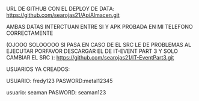 URL DE GITHUB CON EL DEPLOY DE DATA: https://github.com/searojas21/ApiAlmacen.git

AMBAS DATAS INTERCTUAN ENTRE SI Y APK PROBADA EN MI TELEFONO CORRECTAMENTE

(OJOOO SOLOOOOO SI PASA EN CASO DE EL SRC LE DE PROBLEMAS AL EJECUTAR PORFAVOR DESCARGAR EL DE  IT-EVENT PART 3 Y SOLO CAMBIAR EL SRC ): https://github.com/searojas21/IT-EventPart3.git

USUARIOS YA CREADOS:

USUARIO: fredy123 PASWORD:metal12345

usuario: seaman PASWORD: seaman123
